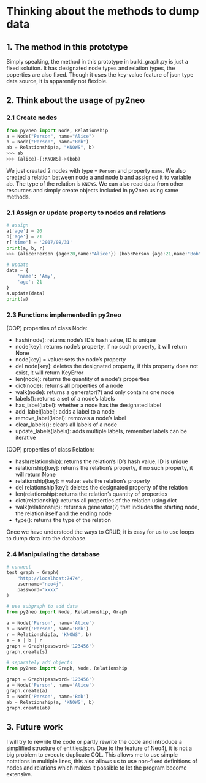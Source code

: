 # Thinking about the methods to dump data

## 1. The method in this prototype

Simply speaking, the method in this prototype in build_graph.py is just a fixed solution. It has designated node types and relation types, the poperties are also fixed. Though it uses the key-value feature of json type data source, it is apparently not flexible.

## 2. Think about the usage of py2neo

### 2.1 Create nodes

```python
from py2neo import Node, Relationship
a = Node("Person", name="Alice")
b = Node("Person", name="Bob")
ab = Relationship(a, "KNOWS", b)
>>> ab
>>> (alice)-[:KNOWS]->(bob)
```

We just created 2 nodes with type = `Person` and property `name`. We also created a relation between node a and node b and assigned it to variable ab. The type of the relation is `KNOWS`. We can also read data from other resources and simply create objects included in py2neo using same methods.

### 2.1 Assign or update property to nodes and relations

```python
# assign
a['age'] = 20
b['age'] = 21
r['time'] = '2017/08/31'
print(a, b, r)
>>> (alice:Person {age:20,name:"Alice"}) (bob:Person {age:21,name:"Bob"}) (alice)-[:KNOWS {time:"2017/08/31"}]->(bob)
```

```python
# update
data = {
    'name': 'Amy',
    'age': 21
}
a.update(data)
print(a)
```

### 2.3 Functions implemented in py2neo

(OOP) properties of class Node:

- hash(node): returns node’s ID’s hash value, ID is unique
- node[key]: returns node’s property, if no such property, it will return None
- node[key] = value: sets the node’s property
- del node[key]: deletes the designated property, if this property does not exist, it will return KeyError
- len(node): returns the quantity of a node’s properties
- dict(node): returns all properties of a node
- walk(node): returns a generator(?) and only contains one node
- labels(): returns a set of a node’s labels
- has_label(label): whether a node has the designated label
- add_label(label): adds a label to a node
- remove_label(label): removes a node’s label
- clear_labels(): clears all labels of a node
- update_labels(labels): adds multiple labels, remember labels can be iterative

(OOP) properties of class Relation:

- hash(relationship): returns the relation’s ID’s hash value, ID is unique
- relationship[key]: returns the relation’s property, if no such property, it will return None
- relationship[key]: = value: sets the relation’s property
- del relationship[key]: deletes the designated property of the relation
- len(relationship): returns the relation’s quantity of properties
- dict(relationship): returns all properties of the relation using dict
- walk(relationship): returns a generator(?) that includes the starting node, the relation itself and the ending node
- type(): returns the type of the relation

Once we have understood the ways to CRUD, it is easy for us to use loops to dump data into the database.

### 2.4 Manipulating the database

```python
# connect
test_graph = Graph(
    "http://localhost:7474", 
    username="neo4j", 
    password="xxxx"
)
```

```python
# use subgraph to add data
from py2neo import Node, Relationship, Graph

a = Node('Person', name='Alice')
b = Node('Person', name='Bob')
r = Relationship(a, 'KNOWS', b)
s = a | b | r
graph = Graph(password='123456')
graph.create(s)
```

```python
# separately add objects
from py2neo import Graph, Node, Relationship

graph = Graph(password='123456')
a = Node('Person', name='Alice')
graph.create(a)
b = Node('Person', name='Bob')
ab = Relationship(a, 'KNOWS', b)
graph.create(ab)
```

## 3. Future work

I will try to rewrite the code or partly rewrite the code and introduce a simplified structure of entities.json. Due to the feature of Neo4j, it is not a big problem to execute duplicate CQL. This allows me to use simple notations in multiple lines, this also allows us to use non-fixed definitions of nodes and relations which makes it possible to let the program become extensive.
